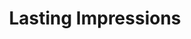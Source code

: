 ---
title: "Lasting Impressions"
url: /saint-petersburg/lasting-impressions/
shop: Haushaltsartikel
---